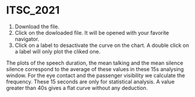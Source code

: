 # ITSC_2021

1. Download the file. 
2. Click on the dowloaded file. It will be opened with your favorite navigator. 
3. Click on a label to desactivate the curve on the chart. A double click on a label will only plot the cliked one.

The plots of the speech duration, the mean talking  and the mean silence silence correspond to the average of these values in these 15s analysing window. For the eye contact and the passenger visibility we calculate the frequency. These 15 seconds are only for statistical analysis. A value greater than 40s gives a flat curve without any deduction.
